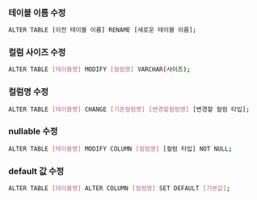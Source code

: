 ### 테이블 이름 수정
```bash
ALTER TABLE [이전 테이블 이름] RENAME [새로운 테이블 이름];
```

### 컬럼 사이즈 수정
```bash
ALTER TABLE [테이블명] MODIFY [컬럼명] VARCHAR(사이즈);
```

### 컬럼명 수정
```bash
ALTER TABLE [테이블명] CHANGE [기존컬럼명] [변경할컬럼명] [변경할 컬럼 타입];
```

### nullable 수정
```bash
ALTER TABLE [테이블명] MODIFY COLUMN [컬럼명] [컬럼 타입] NOT NULL;
```

### default 값 수정
```bash
ALTER TABLE [테이블명] ALTER COLUMN [컬럼명] SET DEFAULT [기본값];
```